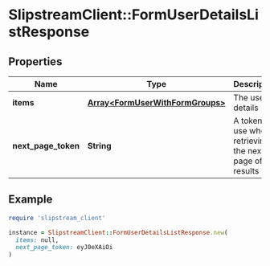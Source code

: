# SlipstreamClient::FormUserDetailsListResponse

## Properties

| Name | Type | Description | Notes |
| ---- | ---- | ----------- | ----- |
| **items** | [**Array&lt;FormUserWithFormGroups&gt;**](FormUserWithFormGroups.md) | The user details | [optional] |
| **next_page_token** | **String** | A token to use when retrieving the next page of results | [optional] |

## Example

```ruby
require 'slipstream_client'

instance = SlipstreamClient::FormUserDetailsListResponse.new(
  items: null,
  next_page_token: eyJ0eXAiOi
)
```

